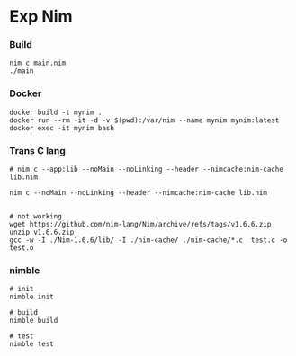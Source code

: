 # Exp Nim

### Build

```
nim c main.nim
./main
```

### Docker

```
docker build -t mynim .
docker run --rm -it -d -v $(pwd):/var/nim --name mynim mynim:latest
docker exec -it mynim bash
```

### Trans C lang

```
# nim c --app:lib --noMain --noLinking --header --nimcache:nim-cache lib.nim

nim c --noMain --noLinking --header --nimcache:nim-cache lib.nim


# not working
wget https://github.com/nim-lang/Nim/archive/refs/tags/v1.6.6.zip
unzip v1.6.6.zip
gcc -w -I ./Nim-1.6.6/lib/ -I ./nim-cache/ ./nim-cache/*.c  test.c -o test.o
```

### nimble

```
# init
nimble init

# build
nimble build

# test
nimble test
```
